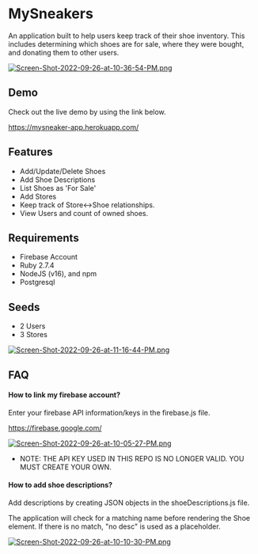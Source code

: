 
# MySneakers
An application built to help users keep track of their shoe inventory. This includes determining which shoes are for sale, where they were bought, and donating them to other users.

[![Screen-Shot-2022-09-26-at-10-36-54-PM.png](https://i.postimg.cc/rFjgL9V4/Screen-Shot-2022-09-26-at-10-36-54-PM.png)](https://postimg.cc/HVJbwX7W)



## Demo

Check out the live demo by using the link below.

https://mysneaker-app.herokuapp.com/


## Features

- Add/Update/Delete Shoes
- Add Shoe Descriptions
- List Shoes as 'For Sale'
- Add Stores
- Keep track of Store<->Shoe relationships.
- View Users and count of owned shoes.


## Requirements

- Firebase Account
- Ruby 2.7.4
- NodeJS (v16), and npm
- Postgresql

## Seeds

- 2 Users
- 3 Stores

[![Screen-Shot-2022-09-26-at-11-16-44-PM.png](https://i.postimg.cc/W15xnkhG/Screen-Shot-2022-09-26-at-11-16-44-PM.png)](https://postimg.cc/YvmX2jN0)
## FAQ

#### How to link my firebase account?

Enter your firebase API information/keys in the firebase.js file. 

https://firebase.google.com/

[![Screen-Shot-2022-09-26-at-10-05-27-PM.png](https://i.postimg.cc/4xVBKTZD/Screen-Shot-2022-09-26-at-10-05-27-PM.png)](https://postimg.cc/WdpMKCd8)

- NOTE: THE API KEY USED IN THIS REPO IS NO LONGER VALID. YOU MUST CREATE YOUR OWN.

#### How to add shoe descriptions?

Add descriptions by creating JSON objects in the shoeDescriptions.js file. 

The application will check for a matching name before rendering the Shoe element. If there is no match, "no desc" is used as a placeholder.

[![Screen-Shot-2022-09-26-at-10-10-30-PM.png](https://i.postimg.cc/jS1nrDGK/Screen-Shot-2022-09-26-at-10-10-30-PM.png)](https://postimg.cc/68dprpW1)
